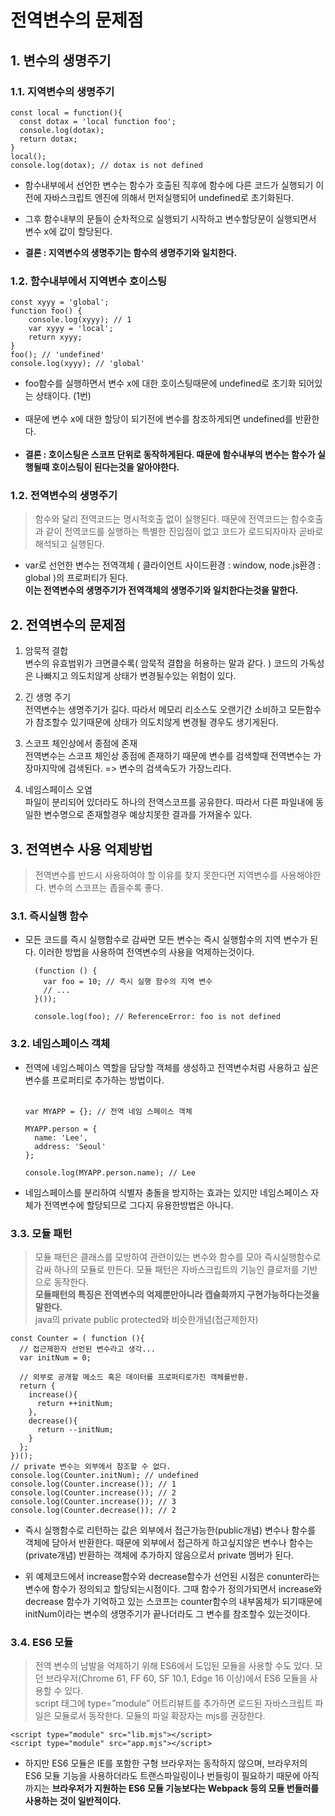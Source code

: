 # 전역변수의 문제점
## 1. 변수의 생명주기
### 1.1. 지역변수의 생명주기
    const local = function(){
      const dotax = 'local function foo';
      console.log(dotax);
      return dotax;
    }
    local();
    console.log(dotax); // dotax is not defined
- 함수내부에서 선언한 변수는 함수가 호출된 직후에 함수에 다른 코드가 실행되기 이전에 자바스크립트 엔진에 의해서 먼저실행되어 undefined로 초기화된다.

- 그후 함수내부의 문들이 순차적으로 실행되기 시작하고 변수할당문이 실행되면서 변수 x에 값이 할당된다.

- **결론 : 지역변수의 생명주기는 함수의 생명주기와 일치한다.**
### 1.2. 함수내부에서 지역변수 호이스팅
    const xyyy = 'global';
    function foo() {
        console.log(xyyy); // 1
        var xyyy = 'local';
        return xyyy;
    }
    foo(); // 'undefined'
    console.log(xyyy); // 'global'
- foo함수를 실행하면서 변수 x에 대한 호이스팅때문에 undefined로 초기화 되어있는 상태이다. (1번)<br><br>
- 때문에 변수 x에 대한 할당이 되기전에 변수를 참조하게되면 undefined를 반환한다.<br><br>
- **결론 : 호이스팅은 스코프 단위로 동작하게된다. 때문에 함수내부의 변수는 함수가 실행될때 호이스팅이 된다는것을 알아야한다.**
### 1.2. 전역변수의 생명주기
> 함수와 달리 전역코드는 명시적호출 없이 실행된다. 때문에 전역코드는 함수호출과 같이 전역코드를 실행하는 특별한 진입점이 없고 코드가 로드되자마자 곧바로 해석되고 실행된다.
- var로 선언한 변수는 전역객체 ( 클라이언트 사이드환경 : window, node.js환경 : global )의 프로퍼티가 된다.<br>**이는  전역변수의 생명주기가 전역객체의 생명주기와 일치한다는것을 말한다.**
## 2. 전역변수의 문제점
1. 암묵적 결합<br>
변수의 유효범위가 크면클수록( 암묵적 결합을 허용하는 말과 같다. ) 코드의 가독성은 나빠지고 의도치않게 상태가 변경될수있는 위험이 있다.

1. 긴 생명 주기<br>
전역변수는 생명주기가 길다. 따라서 메모리 리소스도 오랜기간 소비하고 모든함수가 참조할수 있기때문에 상태가 의도치않게 변경될 경우도 생기게된다.

1. 스코프 체인상에서 종점에 존재<br>
전역변수는 스코프 체인상 종점에 존재하기 때문에 변수를 검색할때 전역변수는 가장마지막에 검색된다. => 변수의 검색속도가 가장느리다.

1. 네임스페이스 오염<br>
파일이 분리되어 있더라도 하나의 전역스코프를 공유한다. 따라서 다른 파일내에 동일한 변수명으로 존재할경우 예상치못한 결과를 가져올수 있다.
## 3. 전역변수 사용 억제방법
> 전역변수를  반드시 사용하여야 할 이유를 찾지 못한다면 지역변수를 사용해야한다. 변수의 스코프는 좁을수록 좋다.
### 3.1. 즉시실행 함수
- 모든 코드를 즉시 실행함수로 감싸면 모든 변수는 즉시 실행함수의 지역 변수가 된다. 이러한 방법을 사용하여 전역변수의 사용을 
억제하는것이다.

        (function () {
          var foo = 10; // 즉시 실행 함수의 지역 변수
          // ...
        }());

        console.log(foo); // ReferenceError: foo is not defined
### 3.2. 네임스페이스 객체
- 전역에 네임스페이스 역할을 담당할 객체를 생성하고 전역변수처럼 사용하고 싶은 변수를 프로퍼티로 추가하는 방법이다.<br><br>

      var MYAPP = {}; // 전역 네임 스페이스 객체

      MYAPP.person = {
        name: 'Lee',
        address: 'Seoul'
      };

      console.log(MYAPP.person.name); // Lee

- 네임스페이스를 분리하여 식별자 충돌을 방지하는 효과는 있지만 네임스페이스 자체가 전역변수에 할당되므로 그다지 유용한방법은 아니다.
### 3.3. 모듈 패턴
> 모듈 패턴은 클래스를 모방하여 관련이있는 변수와 함수를 모아 즉시실행함수로 감싸 하나의 모듈로 만든다. 모듈 패턴은 자바스크립트의 기능인 클로저를 기반으로 동작한다.<br>
**모듈패턴의 특징은 전역변수의 억제뿐만아니라 캡슐화까지 구현가능하다는것을 말한다.**<br>
java의 private public protected와 비슷한개념(접근제한자)

    const Counter = ( function (){
      // 접근제한자 선언된 변수라고 생각...
      var initNum = 0;

      // 외부로 공개할 메소드 혹은 데이터를 프로퍼티로가진 객체를반환.
      return {
        increase(){
          return ++initNum;
        },
        decrease(){
          return --initNum;
        }
      };
    })();
    // private 변수는 외부에서 참조할 수 없다.
    console.log(Counter.initNum); // undefined
    console.log(Counter.increase()); // 1
    console.log(Counter.increase()); // 2
    console.log(Counter.increase()); // 3
    console.log(Counter.decrease()); // 2
- 즉시 실행함수로 리턴하는 값은 외부에서 접근가능한(public개념) 변수나 함수를 객체에 담아서 반환한다. 때문에 외부에서 접근하게 하고싶지않은 변수나 함수는(private개념) 반환하는 객체에 추가하지 않음으로서 private 멤버가 된다.

- 위 예제코드에서 increase함수와 decrease함수가 선언된 시점은 conunter라는 변수에 함수가 정의되고 할당되는시점이다. 그때 함수가 정의가되면서 increase와 decrease 함수가 기억하고 있는 스코프는 counter함수의 내부몸체가 되기때문에 initNum이라는 변수의 생명주기가 끝나더라도 그 변수를 참조할수 있는것이다.
### 3.4. ES6 모듈
> 전역 변수의 남발을 억제하기 위해 ES6에서 도입된 모듈을 사용할 수도 있다. 모던 브라우저(Chrome 61, FF 60, SF 10.1, Edge 16 이상)에서 ES6 모듈을 사용할 수 있다.
<br>script 태그에 type=”module” 어트리뷰트를 추가하면 로드된 자바스크립트 파일은 모듈로서 동작한다. 모듈의 파일 확장자는 mjs를 권장한다.

    <script type="module" src="lib.mjs"></script>
    <script type="module" src="app.mjs"></script>
- 하지만 ES6 모듈은 IE를 포함한 구형 브라우저는 동작하지 않으며, 브라우저의 ES6 모듈 기능을 사용하더라도 트랜스파일링이나 번들링이 필요하기 때문에 아직까지는 **브라우저가 지원하는 ES6 모듈 기능보다는 Webpack 등의 모듈 번들러를 사용하는 것이 일반적이다.**